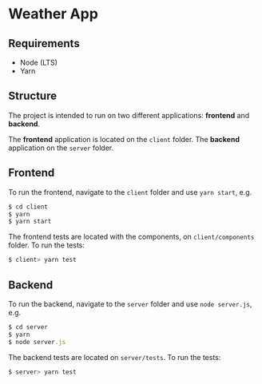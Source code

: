 # Weather App

## Requirements

* Node (LTS)
* Yarn

## Structure

The project is intended to run on two different applications: **frontend** and **backend**.

The **frontend** application is located on the `client` folder.
The **backend** application on the `server` folder.

## Frontend

To run the frontend, navigate to the `client` folder and use `yarn start`, e.g.

```js
$ cd client
$ yarn
$ yarn start
```

The frontend tests are located with the components, on `client/components` folder. To run the tests:

```js
$ client> yarn test
```

## Backend

To run the backend, navigate to the `server` folder and use `node server.js`, e.g.
```js
$ cd server
$ yarn
$ node server.js
```

The backend tests are located on `server/tests`. To run the tests:

```js
$ server> yarn test
```
